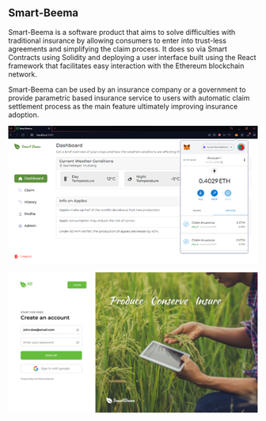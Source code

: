 ## Smart-Beema
Smart-Beema is a software product that aims to solve difficulties with traditional insurance by allowing consumers to enter into trust-less agreements and simplifying the claim process. It does so via Smart Contracts using Solidity and deploying a user interface built using the React framework that facilitates easy interaction with the Ethereum blockchain network.

Smart-Beema can be used by an insurance company or a government to provide parametric based insurance service to users with automatic claim settlement process as the main feature ultimately improving insurance adoption.

![Dashboard](https://github.com/sameer-js/smartbeema/blob/master/src/Dashboard%20SB.png)

![Proposed Registration Page](https://github.com/sameer-js/smartbeema/blob/master/src/Register.png)

